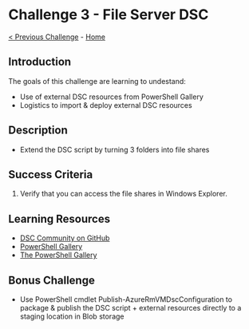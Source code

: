 
# Challenge 3 - File Server DSC

[< Previous Challenge](./DSC-Challenge-02.md) - [Home](../readme.md) 

## Introduction

The goals of this challenge are learning to undestand:
- Use of external DSC resources from PowerShell Gallery
- Logistics to import & deploy external DSC resources

## Description

+   Extend the DSC script by turning 3 folders into file shares

## Success Criteria

1. Verify that you can access the file shares in Windows Explorer.

## Learning Resources

- [DSC Community on GitHub](https://github.com/dsccommunity)
- [PowerShell Gallery](https://www.powershellgallery.com)
- [The PowerShell Gallery](https://docs.microsoft.com/en-us/powershell/scripting/gallery/overview?view=powershell-7)

## Bonus Challenge

- Use PowerShell cmdlet Publish-AzureRmVMDscConfiguration to package & publish the DSC script + external resources directly to a staging location in Blob storage
